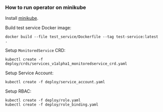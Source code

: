 ### How to run operator on minikube

Install [minikube](https://github.com/kubernetes/minikube).

Build test service Docker image:

    docker build --file test_service/Dockerfile --tag test-service:latest .

Setup `MonitoredService` CRD:

    kubectl create -f deploy/crds/services_v1alpha1_monitoredservice_crd.yaml
    
Setup Service Account:

    kubectl create -f deploy/service_account.yaml
    
Setup RBAC:

    kubectl create -f deploy/role.yaml
    kubectl create -f deploy/role_binding.yaml
    
